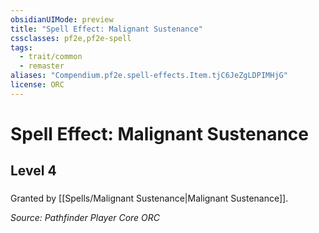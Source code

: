 ```yaml
---
obsidianUIMode: preview
title: "Spell Effect: Malignant Sustenance"
cssclasses: pf2e,pf2e-spell
tags:
  - trait/common
  - remaster
aliases: "Compendium.pf2e.spell-effects.Item.tjC6JeZgLDPIMHjG"
license: ORC
---
```

# Spell Effect: Malignant Sustenance
## Level 4
### 






Granted by [[Spells/Malignant Sustenance|Malignant Sustenance]].

*Source: Pathfinder Player Core*
*ORC*